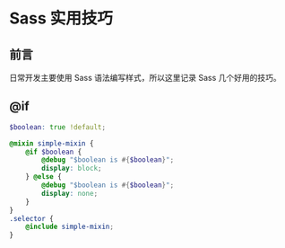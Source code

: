 # Sass 实用技巧

## 前言

日常开发主要使用 Sass 语法编写样式，所以这里记录 Sass 几个好用的技巧。

## @if

```scss
$boolean: true !default;

@mixin simple-mixin {
    @if $boolean {
        @debug "$boolean is #{$boolean}";
        display: block;
    } @else {
        @debug "$boolean is #{$boolean}";
        display: none;
    }
}
.selector {
    @include simple-mixin;
}
```